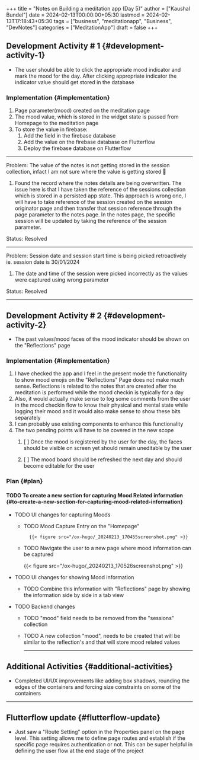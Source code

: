 +++
title = "Notes on Building a meditation app (Day 5)"
author = ["Kaushal Bundel"]
date = 2024-02-13T00:00:00+05:30
lastmod = 2024-02-13T17:18:43+05:30
tags = ["business", "meditationapp", "Business", "DevNotes"]
categories = ["MeditationApp"]
draft = false
+++

## Development Activity # 1 {#development-activity-1}

-   The user should be able to click the appropriate mood indicator and mark the mood for the day. After clicking appropriate indicator the indicator value should get stored in the database


### Implementation {#implementation}

1.  Page parameter(mood) created on the meditation page
2.  The mood value, which is stored in the widget state is passed from Homepage to the meditation page
3.  To store the value in firebase:
    1.  Add the field in the firebase database
    2.  Add the value on the firebase database on Flutterflow
    3.  Deploy the firebase database on Flutterflow

---

Problem: The value of the notes is not getting stored in the session collection, infact I am not sure where the value is getting stored 🧐

1.  Found the record where the notes details are being overwritten. The issue here is that I have taken the reference of the sessions collection which is stored in a persisted app state. This approach is wrong one, I will have to take reference of the session created on the session originator page and then transfer that session reference through the page parameter to the notes page. In the notes page, the specific session will be updated by taking the reference of the session parameter.

Status: Resolved

---

Problem: Session date and session start time is being picked retroactively ie. session date is 30/01/2024

1.  The date and time of the session were picked incorrectly as the values were captured using wrong parameter

Status: Resolved

---


## Development Activity # 2 {#development-activity-2}

-   The past values/mood faces of the mood indicator should be shown on the "Reflections" page


### Implementation {#implementation}

1.  I have checked the app and I feel in the present mode the functionality to show mood emojis on the "Reflections" Page does not make much sense. Reflections is related to the notes that are created after the meditation is performed while the mood checkin is typically for a day
2.  Also, it would actually make sense to log some comments from the user in the mood checkin flow to know their physical and mental state while logging their mood and it would also make sense to show these bits separately
3.  I can probably use existing components to enhance this functionality
4.  The two pending points will have to be covered in the new scope
    1.  [ ] Once the mood is registered by the user for the day, the faces should be visible on screen yet should remain uneditable by the user

    2.  [ ] The mood board should be refreshed the next day and should become editable for the user


### Plan {#plan}


#### <span class="org-todo todo TODO">TODO</span> To create a new section for capturing Mood Related information {#to-create-a-new-section-for-capturing-mood-related-information}

<!--list-separator-->

- <span class="org-todo todo TODO">TODO</span>  UI changes for capturing Moods

    <!--list-separator-->

    - <span class="org-todo todo TODO">TODO</span>  Mood Capture Entry on the "Homepage" 
    
            {{< figure src="/ox-hugo/_20240213_170455screenshot.png" >}}

        
    <!--list-separator-->

    - <span class="org-todo todo TODO">TODO</span>  Navigate the user to a new page where mood information can be captured 

        {{< figure src="/ox-hugo/_20240213_170526screenshot.png" >}}
        
<!--list-separator-->

- <span class="org-todo todo TODO">TODO</span>  UI changes for showing Mood information

    <!--list-separator-->

    - <span class="org-todo todo TODO">TODO</span>  Combine this information with "Reflections" page by showing the information side by side in a tab view

<!--list-separator-->

- <span class="org-todo todo TODO">TODO</span>  Backend changes

    <!--list-separator-->

    - <span class="org-todo todo TODO">TODO</span>  "mood" field needs to be removed from the "sessions" collection

    <!--list-separator-->

    - <span class="org-todo todo TODO">TODO</span>  A new  collection "mood", needs to be created that will be similar to the reflection's and that will store mood related values

        ---


## Additional Activities {#additional-activities}

-   Completed UI/UX improvements like adding box shadows, rounding the edges of the containers and forcing size constraints on some of the containers

---


## Flutterflow update {#flutterflow-update}

-   Just saw a "Route Setting" option in the Properties panel on the page level. This setting allows me to define page routes and establish if the specific page requires authentication or not. This can be super helpful in defining the user flow at the end stage of the project
